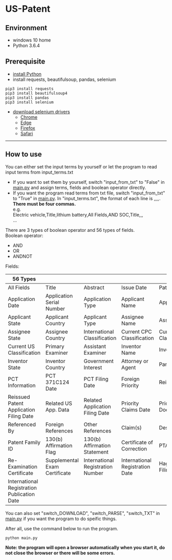 # US-Patent

## Environment
- windows 10 home
- Python 3.6.4

## Prerequisite
- [install Python](https://www.python.org/)
- install requests, beautifulsoup, pandas, selenium
```
pip3 install requests
pip3 install beautifulsoup4
pip3 install pandas
pip3 install selenium
```
- [download selenium drivers](http://selenium-python.readthedocs.io/installation.html#drivers)
  - [Chrome](https://sites.google.com/a/chromium.org/chromedriver/downloads)
  - [Edge](https://developer.microsoft.com/en-us/microsoft-edge/tools/webdriver/)
  - [Firefox](https://github.com/mozilla/geckodriver/releases)
  - [Safari](https://webkit.org/blog/6900/webdriver-support-in-safari-10/)

---
## How to use
You can either set the input terms by yourself or let the program to read input terms from input_terms.txt
- If you want to set them by yourself, switch "input_from_txt" to "False" in [main.py](https://github.com/eugene87222/US-Patent/blob/master/main.py) and assign terms, fields and boolean operator directly.
- If you want the program read terms from txt file, switch "input_from_txt" to "True" in [main.py](https://github.com/eugene87222/US-Patent/blob/master/main.py).
In "input_terms.txt", the format of each line is <term1>,<field1>,<term2>,<field2>,<boolean operator>. __There must be four commas.__  
e.g.  
Electric vehicle,Title,lithium battery,All Fields,AND
SOC,Title,,,   
...

There are 3 types of boolean operator and 56 types of fields.  
Boolean operator:
  - AND
  - OR
  - ANDNOT

Fields:

| 56 Types |  |  |  |  |
| --- | --- | --- | --- | --- |
| All Fields | Title | Abstract | Issue Date | Patent Number |
| Application Date | Application Serial Number | Application Type | Applicant Name | Applicant City |
| Applicant State | Applicant Country | Applicant Type | Assignee Name | Assignee City |
| Assignee State | Assignee Country | International Classification |Current CPC Classification | Current CPC Classification Class |
| Current US Classification | Primary Examiner | Assistant Examiner | Inventor Name | Inventor City |
| Inventor State | Inventor Country | Government Interest | Attorney or Agent | Parent Case Information |
| PCT Information | PCT 371C124 Date | PCT Filing Date | Foreign Priority | Reissue Data |
| Reissued Patent Application Filing Date | Related US App. Data | Related Application Filing Date | Priority Claims Date | Prior Published Document Date |
| Referenced By | Foreign References | Other References | Claim(s) | Description/Specification |
| Patent Family ID | 130(b) Affirmation Flag | 130(b) Affirmation Statement | Certificate of Correction | PTAB Trial Certificate |
| Re-Examination Certificate | Supplemental Exam Certificate | International Registration Number | International Registration Date | Hague International Filing Date |
| International Registration Publication Date |

You can also set "switch_DOWNLOAD", "switch_PARSE", "switch_TXT" in [main.py](https://github.com/eugene87222/US-Patent/blob/master/main.py) if you want the program to do speific things.  

After all, use the command below to run the program.
```
python main.py
```
__Note: the program will open a browser automatically when you start it, do not close the browser or there will be some errors.__
